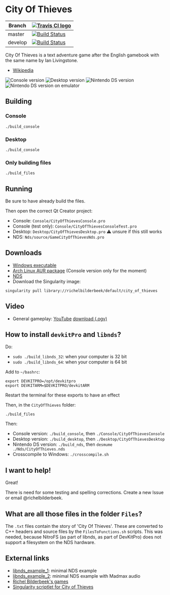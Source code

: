 # City Of Thieves

Branch|[![Travis CI logo](TravisCI.png)](https://travis-ci.org)
---|---
master|[![Build Status](https://travis-ci.org/richelbilderbeek/CityOfThieves.svg?branch=master)](https://travis-ci.org/richelbilderbeek/CityOfThieves)
develop|[![Build Status](https://travis-ci.org/richelbilderbeek/CityOfThieves.svg?branch=develop)](https://travis-ci.org/richelbilderbeek/CityOfThieves)

City Of Thieves is a text adventure game after the English gamebook with the same name by Ian Livingstone. 

 * [Wikipedia](https://en.wikipedia.org/wiki/City_of_Thieves_%28gamebook%29)

![Console version](Screenshots/CityOfThievesConsole_1_0.png)
![Desktop version](Screenshots/CityOfThievesDesktop_1_0.png)
![Nintendo DS version](Screenshots/CityOfThievesNds_1_0.jpg)
![Nintendo DS version on emulator](Screenshots/CityOfThievesNdsEmulator_1_0.png)

## Building

### Console

```
./build_console
```

### Desktop

```
./build_console
```

### Only building files

```
./build_files
```

## Running

Be sure to have already build the files.

Then open the correct Qt Creator project:

 * Console: `Console/CityOfThievesConsole.pro`
 * Console (test only): `Console/CityOfThievesConsoleTest.pro`
 * Desktop: `Desktop/CityOfThievesDesktop.pro` :warning: unsure if this still works
 * NDS: `Nds/source/GameCityOfThievesNds.pro`

## Downloads

 * [Windows executable](http://richelbilderbeek.nl/CityOfThievesExe.zip)
 * [Arch Linux AUR package](https://aur.archlinux.org/packages/cityofthieves-cli/) (Console version only for the moment)
 * [NDS](http://richelbilderbeek.nl/CityOfThievesNds.zip)
 * Download the Singularity image:

```
singularity pull library://richelbilderbeek/default/city_of_thieves 
```

## Video

 * General gameplay: [YouTube](https://youtu.be/0QeDhZQGPFo) [download (.ogv)](http://richelbilderbeek.nl/city_of_thieves.ogv)

## How to install `devkitPro` and `libnds`?

Do:

 * `sudo ./build_libnds_32`: when your computer is 32 bit
 * `sudo ./build_libnds_64`: when your computer is 64 bit

Add to `~/bashrc`:

```
export DEVKITPRO=/opt/devkitpro
export DEVKITARM=$DEVKITPRO/devkitARM
```

Restart the terminal for these exports to have an effect

Then, in the `CityOfThieves` folder:

```
./build_files
```

Then:

 * Console version: `./build_console`, then `./Console/CityOfThievesConsole`
 * Desktop version: `./build_desktop`, then `./Desktop/CityOfThievesDesktop`
 * Nintendo DS version: `./build_nds`, then `desmume ./Nds/CityOfThieves.nds`
 * Crosscompile to Windows: `./crosscompile.sh`

## I want to help!

Great!

There is need for some testing and spelling corrections. Create a new Issue or email @richelbilderbeek.

## What are all those files in the folder `Files`?

The `.txt` files contain the story of 'City Of Thieves'. 
These are converted to C++ headers and source files by the `FilesToFunctions.sh` scripts. 
This was needed, because NitroFS (as part of libnds, as part of DevKitPro) does not support a filesystem on the NDS hardware.


## External links

 * [libnds_example_1](https://github.com/richelbilderbeek/libnds_example_1): minimal NDS example
 * [libnds_example_2](https://github.com/richelbilderbeek/libnds_example_2): minimal NDS example with Madmax audio
 * [Richel Bilderbeek's games](https://github.com/richelbilderbeek/Games)
 * [Singularity scriptlet for City of Thieves](https://github.com/richelbilderbeek/singularity_example_6)
